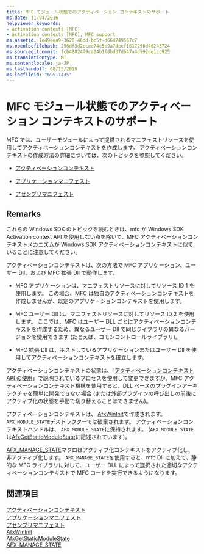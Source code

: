 ```yaml
---
title: MFC モジュール状態でのアクティベーション コンテキストのサポート
ms.date: 11/04/2016
helpviewer_keywords:
- activation contexts [MFC]
- activation contexts [MFC], MFC support
ms.assetid: 1e49eea9-3620-46dd-bc5f-d664749567c7
ms.openlocfilehash: 296df3d2ecec74c5c9a7deef1617298d40243724
ms.sourcegitcommit: fcb48824f9ca24b1f8bd37d647a4d592de1cc925
ms.translationtype: MT
ms.contentlocale: ja-JP
ms.lasthandoff: 08/15/2019
ms.locfileid: "69511435"
---
```

# <a name="support-for-activation-contexts-in-the-mfc-module-state"></a>MFC モジュール状態でのアクティベーション コンテキストのサポート

MFC では、ユーザーモジュールによって提供されるマニフェストリソースを使用してアクティベーションコンテキストを作成します。 アクティベーションコンテキストの作成方法の詳細については、次のトピックを参照してください。

- [アクティベーションコンテキスト](/windows/win32/SbsCs/activation-contexts)

- [アプリケーションマニフェスト](/windows/win32/SbsCs/application-manifests)

- [アセンブリマニフェスト](/windows/win32/SbsCs/assembly-manifests)

## <a name="remarks"></a>Remarks

これらの Windows SDK のトピックを読むときは、mfc が Windows SDK Activation context API を使用しない点を除いて、MFC アクティベーションコンテキストメカニズムが Windows SDK アクティベーションコンテキストに似ていることに注意してください。

アクティベーションコンテキストは、次の方法で MFC アプリケーション、ユーザー Dll、および MFC 拡張 Dll で動作します。

- MFC アプリケーションは、マニフェストリソースに対してリソース ID 1 を使用します。 この場合、MFC は独自のアクティベーションコンテキストを作成しませんが、既定のアプリケーションコンテキストを使用します。

- MFC ユーザー Dll は、マニフェストリソースに対してリソース ID 2 を使用します。 ここでは、MFC はユーザー DLL ごとにアクティベーションコンテキストを作成するため、異なるユーザー Dll で同じライブラリの異なるバージョンを使用できます (たとえば、コモンコントロールライブラリ)。

- MFC 拡張 Dll は、ホストしているアプリケーションまたはユーザー Dll を使用してアクティベーションコンテキストを確立します。

アクティベーションコンテキストの状態は、「[アクティベーションコンテキスト API の使用](/windows/win32/SbsCs/using-the-activation-context-api)」で説明されているプロセスを使用して変更できますが、MFC アクティベーションコンテキスト機構を使用すると、DLL ベースのプラグインアーキテクチャを簡単に開発できない場合 (または外部プラグインの呼び出しの前後にアクティブ化の状態を手動で切り替えることはできません)。

アクティベーションコンテキストは、 [AfxWinInit](../mfc/reference/application-information-and-management.md#afxwininit)で作成されます。 `AFX_MODULE_STATE`デストラクターでは破棄されます。 アクティベーションコンテキストハンドルは、 `AFX_MODULE_STATE`に保持されます。 (`AFX_MODULE_STATE`は[AfxGetStaticModuleState](reference/extension-dll-macros.md#afxgetstaticmodulestate)に記述されています)。

[AFX_MANAGE_STATE](reference/extension-dll-macros.md#afx_manage_state)マクロはアクティブ化コンテキストをアクティブ化し、非アクティブ化します。 `AFX_MANAGE_STATE`を使用すると、mfc Dll に加えて、静的な MFC ライブラリに対して、ユーザー DLL によって選択された適切なアクティベーションコンテキストで MFC コードを実行できるようになります。

## <a name="see-also"></a>関連項目

[アクティベーションコンテキスト](/windows/win32/SbsCs/activation-contexts)<br/>
[アプリケーションマニフェスト](/windows/win32/SbsCs/application-manifests)<br/>
[アセンブリマニフェスト](/windows/win32/SbsCs/assembly-manifests)<br/>
[AfxWinInit](../mfc/reference/application-information-and-management.md#afxwininit)<br/>
[AfxGetStaticModuleState](reference/extension-dll-macros.md#afxgetstaticmodulestate)<br/>
[AFX_MANAGE_STATE](reference/extension-dll-macros.md#afx_manage_state)
